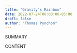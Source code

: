 ```yaml
---
title: "Gravity's Rainbow"
date: 2022-07-24T00:00:00-05:00
draft: false
author: "Thomas Pynchon"
---
```


SUMMARY

<!--more-->

CONTENT